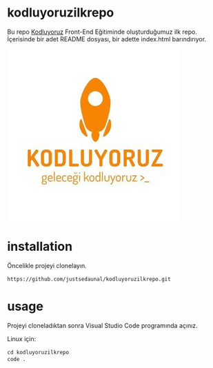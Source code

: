 # kodluyoruzilkrepo

Bu repo [Kodluyoruz](http://a.com) Front-End Eğitiminde oluşturduğumuz ilk repo. İçerisinde bir adet README dosyası, bir adette index.html barındırıyor.

![Image](https://raw.githubusercontent.com/Kodluyoruz/taskforce/git/git/markdown-nedir-nasil-kullaniriz-/figures/kodluyoruz_logo.jpg)

# installation




Öncelikle projeyi clonelayın.
```
https://github.com/justsedaunal/kodluyoruzilkrepo.git
```

# usage



Projeyi cloneladıktan sonra Visual Studio Code programında açınız.

Linux için:
```
cd kodluyoruzilkrepo
code .
```

